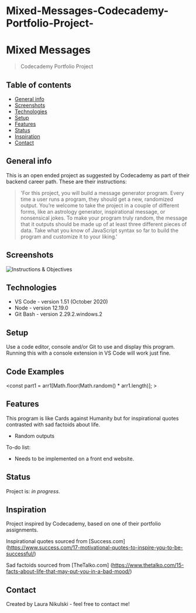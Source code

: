 # Mixed-Messages-Codecademy-Portfolio-Project-

# Mixed Messages
> Codecademy Portfolio Project

## Table of contents
* [General info](#general-info)
* [Screenshots](#screenshots)
* [Technologies](#technologies)
* [Setup](#setup)
* [Features](#features)
* [Status](#status)
* [Inspiration](#inspiration)
* [Contact](#contact)

## General info
This is an open ended project as suggested by Codecademy as part of their backend career path. These are their instructions: 
>'For this project, you will build a message generator program. 
Every time a user runs a program, they should get a new, randomized output. 
You’re welcome to take the project in a couple of different forms, like an astrology generator, inspirational message, or nonsensical jokes. 
To make your program truly random, the message that it outputs should be made up of at least three different pieces of data. 
Take what you know of JavaScript syntax so far to build the program and customize it to your liking.'

## Screenshots
![Instructions & Objectives](file:///C:/Users/brewe/Desktop/Laura/Codecademy/Mixed%20Messages/readme%20screenshot.jpg)

## Technologies
* VS Code - version 1.51 (October 2020)
* Node - version 12.19.0
* Git Bash - version 2.29.2.windows.2

## Setup
Use a code editor, console and/or Git to use and display this program. Running this with a console extension in VS Code 
will work just fine. 

## Code Examples
<const part1 = arr1[Math.floor(Math.random() * arr1.length)]; >

## Features
This program is like Cards against Humanity but for inspirational quotes contrasted with sad factoids about life.  
* Random outputs

To-do list:
* Needs to be implemented on a front end website. 

## Status
Project is: _in progress_. 

## Inspiration
Project inspired by Codecademy, based on one of their portfolio assignments. 

Inspirational quotes sourced from [Success.com] (https://www.success.com/17-motivational-quotes-to-inspire-you-to-be-successful/) 

Sad factoids sourced from [TheTalko.com] (https://www.thetalko.com/15-facts-about-life-that-may-put-you-in-a-bad-mood/)

## Contact
Created by Laura Nikulski - feel free to contact me!

